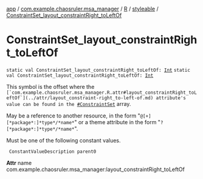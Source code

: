 [app](../../../index.md) / [com.example.chaosruler.msa_manager](../../index.md) / [R](../index.md) / [styleable](index.md) / [ConstraintSet_layout_constraintRight_toLeftOf](.)

# ConstraintSet_layout_constraintRight_toLeftOf

`static val ConstraintSet_layout_constraintRight_toLeftOf: `[`Int`](https://kotlinlang.org/api/latest/jvm/stdlib/kotlin/-int/index.html)
`static val ConstraintSet_layout_constraintRight_toLeftOf: `[`Int`](https://kotlinlang.org/api/latest/jvm/stdlib/kotlin/-int/index.html)

This symbol is the offset where the ``[`com.example.chaosruler.msa_manager.R.attr#layout_constraintRight_toLeftOf`](../attr/layout_constraint-right_to-left-of.md) attribute's value can be found in the ``[`#ConstraintSet`](-constraint-set.md) array.

May be a reference to another resource, in the form "`@[+][*package*:]*type*/*name*`" or a theme attribute in the form "`?[*package*:]*type*/*name*`".

Must be one of the following constant values.

     ConstantValueDescription parent0

**Attr**
name com.example.chaosruler.msa_manager:layout_constraintRight_toLeftOf

